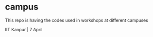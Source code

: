 # campus
This repo is having the codes used in workshops at different campuses

IIT Kanpur | 7 April
